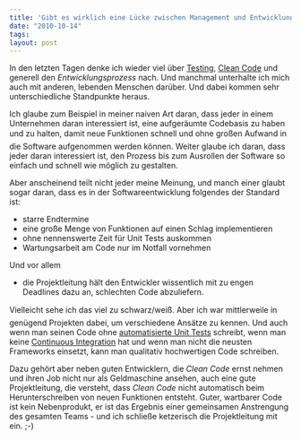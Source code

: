 ```yaml
---
title: 'Gibt es wirklich eine Lücke zwischen Management und Entwicklung?'
date: "2010-10-14"
tags: 
layout: post
---
```

In den letzten Tagen denke ich wieder viel über <a href="http://istqb.de/">Testing</a>, <a href="http://www.amazon.de/Clean-Code-Handbook-Software-Craftsmanship/dp/0132350882/kopisde-21">Clean Code</a> und generell den <i>Entwicklungsprozess</i> nach. Und manchmal unterhalte ich mich auch mit anderen, lebenden Menschen darüber. Und dabei kommen sehr unterschiedliche Standpunkte heraus.<p /> Ich glaube zum Beispiel in meiner naiven Art daran, dass jeder in einem Unternehmen daran interessiert ist, eine aufgeräumte Codebasis zu haben und zu halten, damit neue Funktionen schnell und ohne großen Aufwand in die Software aufgenommen werden können. Weiter glaube ich daran, dass jeder daran interessiert ist, den Prozess bis zum Ausrollen der Software so einfach und schnell wie möglich zu gestalten.<p /> Aber anscheinend teilt nicht jeder meine Meinung, und manch einer glaubt sogar daran, dass es in der Softwareentwicklung folgendes der Standard ist:<br /><ul><li>starre Endtermine</li><li>eine große Menge von Funktionen auf einen Schlag implementieren</li> <li>ohne nennenswerte Zeit für Unit Tests auskommen</li><li>Wartungsarbeit am Code nur im Notfall vornehmen</li></ul>Und vor allem<div><ul><li>die Projektleitung hält den Entwickler wissentlich mit zu engen Deadlines dazu an, schlechten Code abzuliefern.</li> </ul>Vielleicht sehe ich das viel zu schwarz/weiß. Aber ich war mittlerweile in genügend Projekten dabei, um verschiedene Ansätze zu kennen. Und auch wenn man seinen Code ohne <a href="http://junit.org/">automatisierte Unit Tests</a> schreibt, wenn man keine <a href="http://hudson-ci.org/">Continuous Integration</a> hat und wenn man nicht die neusten Frameworks einsetzt, kann man qualitativ hochwertigen Code schreiben.</div> <p /><div>Dazu gehört aber neben guten Entwicklern, die <i>Clean Code</i> ernst nehmen und ihren Job nicht nur als Geldmaschine ansehen, auch eine gute Projektleitung, die versteht, dass <i>Clean Code</i> nicht automatisch beim Herunterschreiben von neuen Funktionen entsteht. Guter, wartbarer Code ist kein Nebenprodukt, er ist das Ergebnis einer gemeinsamen Anstrengung des gesamten Teams - und ich schließe ketzerisch die Projektleitung mit ein. ;-)</div>
